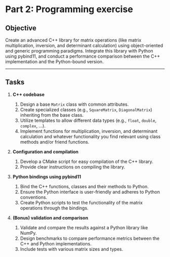 # Part 2: Programming exercise

## Objective
Create an advanced C++ library for matrix operations (like matrix multiplication, inversion, and determinant calculation) using object-oriented and generic programming paradigms. Integrate this library with Python using pybind11, and conduct a performance comparison between the C++ implementation and the Python-bound version.

---

## Tasks
1. **C++ codebase**
   1. Design a base `Matrix` class with common attributes.
   2. Create specialized classes (e.g., `SquareMatrix`, `DiagonalMatrix`) inheriting from the base class.
   3. Utilize templates to allow different data types (e.g., `float`, `double`, `complex`, ...).
   4. Implement functions for multiplication, inversion, and determinant calculation and whatever functionality you find relevant using class methods and/or friend functions.

2. **Configuration and compilation**
   1. Develop a CMake script for easy compilation of the C++ library.
   2. Provide clear instructions on compiling the library.

3. **Python bindings using pybind11**
   1. Bind the C++ functions, classes and their methods to Python.
   2. Ensure the Python interface is user-friendly and adheres to Python conventions.
   3. Create Python scripts to test the functionality of the matrix operations through the bindings.

4. **(Bonus) validation and comparison**
   1. Validate and compare the results against a Python library like NumPy.
   2. Design benchmarks to compare performance metrics between the C++ and Python implementations.
   3. Include tests with various matrix sizes and types.
